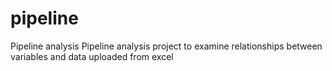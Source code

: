 # pipeline
 Pipeline analysis
 Pipeline analysis project to examine relationships between variables and data uploaded from excel
